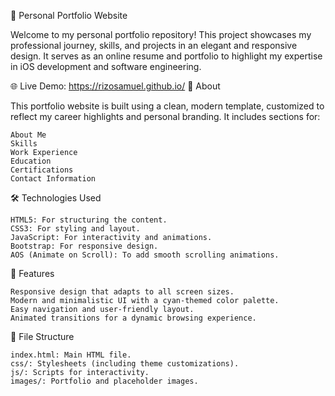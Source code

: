 💼 Personal Portfolio Website

Welcome to my personal portfolio repository! This project showcases my professional journey, skills, and projects in an elegant and responsive design. It serves as an online resume and portfolio to highlight my expertise in iOS development and software engineering.

🌐 Live Demo: https://rizosamuel.github.io/
📖 About

This portfolio website is built using a clean, modern template, customized to reflect my career highlights and personal branding. It includes sections for:

    About Me
    Skills
    Work Experience
    Education
    Certifications
    Contact Information

🛠️ Technologies Used

    HTML5: For structuring the content.
    CSS3: For styling and layout.
    JavaScript: For interactivity and animations.
    Bootstrap: For responsive design.
    AOS (Animate on Scroll): To add smooth scrolling animations.

🚀 Features

    Responsive design that adapts to all screen sizes.
    Modern and minimalistic UI with a cyan-themed color palette.
    Easy navigation and user-friendly layout.
    Animated transitions for a dynamic browsing experience.

📂 File Structure

    index.html: Main HTML file.
    css/: Stylesheets (including theme customizations).
    js/: Scripts for interactivity.
    images/: Portfolio and placeholder images.
